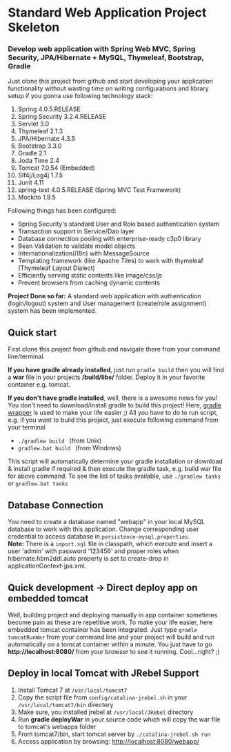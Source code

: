 # Standard Web Application Project Skeleton
### Develop web application with Spring Web MVC, Spring Security, JPA/Hibernate + MySQL, Thymeleaf, Bootstrap, Gradle

Just clone this project from github and start developing your application functionality without wasting time on writing
configurations and library setup if you gonna use following technology stack:

1. Spring 4.0.5.RELEASE
2. Spring Security 3.2.4.RELEASE
3. Servlet 3.0
4. Thymeleaf 2.1.3
5. JPA/Hibernate 4.3.5
6. Bootstrap 3.3.0
7. Gradle 2.1
8. Joda Time 2.4
9. Tomcat 7.0.54 (Embedded)
10. Slf4j/Log4j 1.7.5
11. Junit 4.11
12. spring-test 4.0.5.RELEASE (Spring MVC Test Framework)
13. Mockito 1.9.5

Following things has been configured:

* Spring Security's standard User and Role based authentication system
* Transaction support in Service/Dao layer
* Database connection pooling with enterprise-ready c3p0 library
* Bean Validation to validate model objects
* Internationalization(i18n) with MessageSource
* Templating framework (like Apache Tiles) to work with thymeleaf (Thymeleaf Layout Dialect)
* Efficiently serving static contents like image/css/js
* Prevent browsers from caching dynamic contents

**Project Done so far:** A standard web application with authentication (login/logout) system and User management (create/role assignment) system has been implemented.

## Quick start

First clone this project from github and navigate there from your command line/terminal.

**If you have gradle already installed**, just run `gradle build`
then you will find a **war** file in your projects **/build/libs/** folder. Deploy it in your favorite container e.g. tomcat.

**If you don't have gradle installed**, well, there is a awesome news for you! You don't need to download/install gradle to 
build this project! Here, [gradle wrapper](http://java.dzone.com/articles/use-gradle-wrapper-and-stop) is used to make your life easier ;)
All you have to do to run script, e.g. if you want to build this project, just execute following command from your terminal

* `./gradlew build ` (from Unix)
* `gradlew.bat build ` (from Windows)

This script will automatically determine your gradle installation or download & install gradle if required & then execute 
the gradle task, e.g. build war file for above command. To see the list of tasks available, use `./gradlew tasks` or `gradlew.bat tasks` 


## Database Connection

You need to create a database named "webapp" in your local MySQL database to work with this application.
Change corresponding user credential to access database in `persistence-mysql.properties`.  
**Note:** There is a `import.sql` file in classpath, which execute and insert a user 'admin' with password '123456' and proper roles
when hibernate.hbm2ddl.auto property is set to create-drop in applicationContext-jpa.xml.


## Quick development -> Direct deploy app on embedded tomcat
Well, building project and deploying manually in app container sometimes become pain as these are repetitive work. To make 
your life easier, here embedded tomcat container has been integrated. Just type `gradle tomcatRunWar` from your command line
and your project will build and run automatically on a tomcat container within a minute. You just have to go **http://localhost:8080/** from 
your browser to see it running. Cool...right? ;)

## Deploy in local Tomcat with JRebel Support
1. Install Tomcat 7 at `/usr/local/tomcat7`
2. Copy the script file from `config/catalina-jrebel.sh` in your `/usr/local/tomcat7/bin` directory
3. Make sure, you installed jrebel at `/usr/local/JRebel` directory
4. Run **gradle deployWar** in your source code which will copy the war file to tomcat's webapps folder
5. From tomcat7/bin, start tomcat server by `./catalina-jrebel.sh run`
6. Access application by browsing: [http://localhost:8080/webapp/](http://localhost:8080/webapp/)